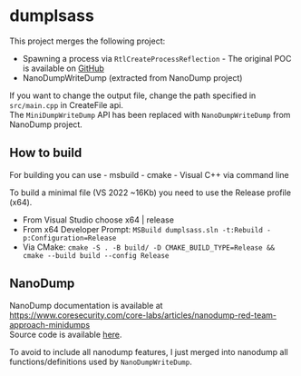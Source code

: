 # dumplsass

This project merges the following project:
- Spawning a process via `RtlCreateProcessReflection` - The original POC is available on [GitHub](https://gist.github.com/GeneralTesler/68903f7eb00f047d32a4d6c55da5a05c)  
- NanoDumpWriteDump (extracted from NanoDump project)

If you want to change the output file, change the path specified in `src/main.cpp` in CreateFile api.  
The `MiniDumpWriteDump` API has been replaced with `NanoDumpWriteDump` from NanoDump project.

## How to build
For building you can use
    - msbuild
    - cmake
    - Visual C++ via command line

To build a minimal file (VS 2022 ~16Kb) you need to use the Release profile (x64).

- From Visual Studio choose x64 | release  
- From x64 Developer Prompt: `MSBuild dumplsass.sln -t:Rebuild -p:Configuration=Release`
- Via CMake: `cmake -S . -B build/ -D CMAKE_BUILD_TYPE=Release && cmake --build build --config Release`

## NanoDump

NanoDump documentation is available at https://www.coresecurity.com/core-labs/articles/nanodump-red-team-approach-minidumps  
Source code is available [here](https://github.com/fortra/nanodump/).  

To avoid to include all nanodump features, I just merged into nanodump all functions/definitions used by `NanoDumpWriteDump`.

